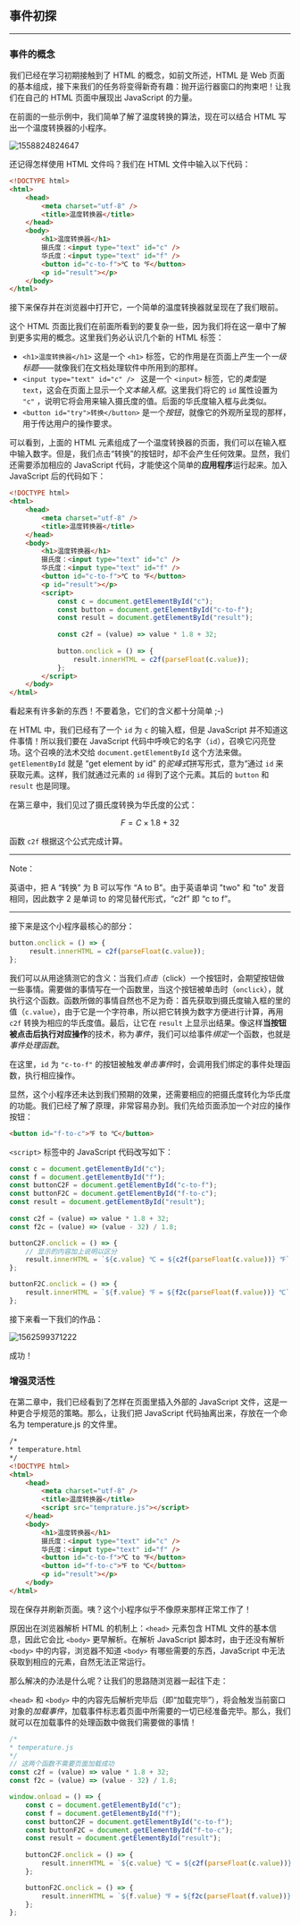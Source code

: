 ## 事件初探

---

### 事件的概念

我们已经在学习初期接触到了 HTML 的概念，如前文所述，HTML 是 Web 页面的基本组成，接下来我们的任务将变得新奇有趣：抛开运行器窗口的拘束吧！让我们在自己的 HTML 页面中展现出 JavaScript 的力量。

在前面的一些示例中，我们简单了解了温度转换的算法，现在可以结合 HTML 写出一个温度转换器的小程序。

![1558824824647](assets/1558824824647.png)

还记得怎样使用 HTML 文件吗？我们在 HTML 文件中输入以下代码：

```html
<!DOCTYPE html>
<html>
    <head>
        <meta charset="utf-8" />
        <title>温度转换器</title>
    </head>
    <body>
        <h1>温度转换器</h1>
		摄氏度：<input type="text" id="c" />
		华氏度：<input type="text" id="f" />
		<button id="c-to-f">℃ to ℉</button>
		<p id="result"></p>
    </body>
</html>
```

接下来保存并在浏览器中打开它，一个简单的温度转换器就呈现在了我们眼前。

这个 HTML 页面比我们在前面所看到的要复杂一些，因为我们将在这一章中了解到更多实用的概念。这里我们务必认识几个新的 HTML 标签：

- `<h1>温度转换器</h1>` 这是一个 `<h1>` 标签，它的作用是在页面上产生一个*一级标题*——就像我们在文档处理软件中所用到的那样。
- `<input type="text" id="c" /> ` 这是一个 `<input>` 标签，它的*类型*是 `text`，这会在页面上显示一个*文本输入框*。这里我们将它的 `id` 属性设置为 `"c"` ，说明它将会用来输入摄氏度的值。后面的华氏度输入框与此类似。
- `<button id="try">转换</button>` 是一个*按钮*，就像它的外观所呈现的那样，用于传达用户的操作要求。

可以看到，上面的 HTML 元素组成了一个温度转换器的页面，我们可以在输入框中输入数字。但是，我们点击“转换”的按钮时，却不会产生任何效果。显然，我们还需要添加相应的 JavaScript 代码，才能使这个简单的**应用程序**运行起来。加入  JavaScript 后的代码如下：

```html
<!DOCTYPE html>
<html>
    <head>
        <meta charset="utf-8" />
        <title>温度转换器</title>
    </head>
    <body>
        <h1>温度转换器</h1>
		摄氏度：<input type="text" id="c" />
		华氏度：<input type="text" id="f" />
		<button id="c-to-f">℃ to ℉</button>
		<p id="result"></p>
        <script>
        	const c = document.getElementById("c");
            const button = document.getElementById("c-to-f");
            const result = document.getElementById("result");
            
            const c2f = (value) => value * 1.8 + 32;
            
            button.onclick = () => {
                result.innerHTML = c2f(parseFloat(c.value));
            };
        </script>
    </body>
</html>
```

看起来有许多新的东西！不要着急，它们的含义都十分简单 ;-)

在 HTML 中，我们已经有了一个 `id` 为 `c` 的输入框，但是 JavaScript 并不知道这件事情！所以我们要在 JavaScript 代码中呼唤它的名字（`id`），召唤它闪亮登场。这个召唤的法术交给 `document.getElementById` 这个方法来做。`getElementById` 就是 “get element by id” 的*驼峰式*拼写形式，意为“通过 `id` 来获取元素。这样，我们就通过元素的 `id` 得到了这个元素。其后的 `button` 和 `result` 也是同理。

在第三章中，我们见过了摄氏度转换为华氏度的公式：

$$ F = C \times1.8 +32 ​$$

函数 `c2f` 根据这个公式完成计算。

---

Note：

英语中，把 A “转换” 为 B 可以写作 “A to B”。由于英语单词 "two" 和 "to" 发音相同，因此数字 2 是单词 to 的常见替代形式，“c2f” 即 “c to f”。

---

接下来是这个小程序最核心的部分：

```javascript
button.onclick = () => { 
     result.innerHTML = c2f(parseFloat(c.value));
};
```

我们可以从用途猜测它的含义：当我们*点击*（click）一个按钮时，会期望按钮做一些事情。需要做的事情写在一个函数里，当这个按钮被单击时（`onclick`），就执行这个函数。函数所做的事情自然也不足为奇：首先获取到摄氏度输入框的里的值（`c.value`），由于它是一个字符串，所以把它转换为数字方便进行计算，再用 `c2f` 转换为相应的华氏度值。最后，让它在 `result` 上显示出结果。像这样**当按钮被点击后执行对应操作**的技术，称为*事件*，我们可以给事件*绑定*一个函数，也就是*事件处理函数*。

在这里，`id` 为 `"c-to-f"` 的按钮被触发*单击事件*时，会调用我们绑定的事件处理函数，执行相应操作。

显然，这个小程序还未达到我们预期的效果，还需要相应的把摄氏度转化为华氏度的功能。我们已经了解了原理，非常容易办到。我们先给页面添加一个对应的操作按钮：

```html
<button id="f-to-c">℉ to ℃</button>
```

`<script>` 标签中的 JavaScript 代码改写如下：

```javascript
const c = document.getElementById("c");
const f = document.getElementById("f");
const buttonC2F = document.getElementById("c-to-f");
const buttonF2C = document.getElementById("f-to-c");
const result = document.getElementById("result");
            
const c2f = (value) => value * 1.8 + 32;
const f2c = (value) => (value - 32) / 1.8;

buttonC2F.onclick = () => {
    // 显示的内容加上说明以区分
	result.innerHTML = `${c.value} ℃ = ${c2f(parseFloat(c.value))} ℉`;
};

buttonF2C.onclick = () => {
	result.innerHTML = `${f.value} ℉ = ${f2c(parseFloat(f.value))} ℃`;
};
```

接下来看一下我们的作品：

![1562599371222](assets/1562599371222.png)

成功！





### 增强灵活性

在第二章中，我们已经看到了怎样在页面里插入外部的 JavaScript 文件，这是一种更合乎规范的策略。那么，让我们把 JavaScript 代码抽离出来，存放在一个命名为 temperature.js 的文件里。

```html
/*
* temperature.html
*/
<!DOCTYPE html>
<html>
    <head>
        <meta charset="utf-8" />
        <title>温度转换器</title>
        <script src="temprature.js"></script>
    </head>
    <body>
        <h1>温度转换器</h1>
		摄氏度：<input type="text" id="c" />
		华氏度：<input type="text" id="f" />
		<button id="c-to-f">℃ to ℉</button>
        <button id="f-to-c">℉ to ℃</button>
		<p id="result"></p>
    </body>
</html>
```

现在保存并刷新页面。咦？这个小程序似乎不像原来那样正常工作了！

原因出在浏览器解析 HTML 的机制上：`<head>` 元素包含 HTML 文件的基本信息，因此它会比 `<body>` 更早解析。在解析 JavaScript 脚本时，由于还没有解析 `<body>` 中的内容，浏览器不知道 `<body>` 有哪些需要的东西，JavaScript 中无法获取到相应的元素，自然无法正常运行。

那么解决的办法是什么呢？让我们的思路随浏览器一起往下走：

`<head>` 和 `<body>` 中的内容先后解析完毕后（即“加载完毕”），将会触发当前窗口对象的*加载事件*，加载事件标志着页面中所需要的一切已经准备完毕。那么，我们就可以在加载事件的处理函数中做我们需要做的事情！

```javascript
/*
* temperature.js
*/
// 这两个函数不需要页面加载成功  
const c2f = (value) => value * 1.8 + 32;
const f2c = (value) => (value - 32) / 1.8;

window.onload = () => {
    const c = document.getElementById("c");
    const f = document.getElementById("f");
    const buttonC2F = document.getElementById("c-to-f");
    const buttonF2C = document.getElementById("f-to-c");
    const result = document.getElementById("result");
    
    buttonC2F.onclick = () => {
        result.innerHTML = `${c.value} ℃ = ${c2f(parseFloat(c.value))} ℉`;
    };

    buttonF2C.onclick = () => {
    	result.innerHTML = `${f.value} ℉ = ${f2c(parseFloat(f.value))} ℃`;
    };
};
```


